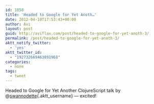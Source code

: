 ```yaml
---
id: 1858
title: 'Headed to Google for Yet Anoth…'
date: 2012-04-18T17:53:43+00:00
author: Avi
layout: post
guid: http://aviflax.com/post/headed-to-google-for-yet-anoth-3/
permalink: /post/headed-to-google-for-yet-anoth-3/
aktt_notify_twitter:
  - 'yes'
aktt_twitter_id:
  - "192732669463891968"
categories:
  - none
tags:
  - tweet
---
```

Headed to Google for Yet Another ClojureScript talk by @[swannodette](http://twitter.com/swannodette){.aktt_username} — excited!